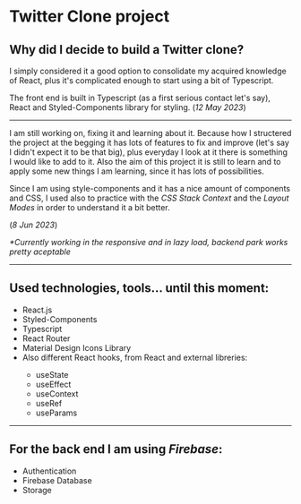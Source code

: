 # Twitter Clone project

## Why did I decide to build a Twitter clone?

I simply considered it a good option to consolidate my acquired knowledge of React, plus it's complicated enough to start using a bit of Typescript.

The front end is built in Typescript (as a first serious contact let's say), React and Styled-Components library for styling.
(_12 May 2023_)

---

I am still working on, fixing it and learning about it. Because how I structered the project at the begging it has lots of features to fix and improve (let's say I didn't expect it to be that big), plus everyday I look at it there is something I would like to add to it.
Also the aim of this project it is still to learn and to apply some new things I am learning, since it has lots of possibilities.

Since I am using style-components and it has a nice amount of components and CSS, I used also to practice with the _CSS Stack Context_ and the _Layout Modes_ in order to understand it a bit better.

(_8 Jun 2023_)

_\*Currently working in the responsive and in lazy load, backend park works pretty aceptable_

---

## Used technologies, tools... until this moment:

<ul>
    <li>React.js</li>
    <li>Styled-Components</li>
    <li>Typescript</li>
    <li>React Router</li>
    <li>Material Design Icons Library</li>
    <li>Also different React hooks, from React and external libreries:</li>
    <ul>
        <li>useState</li>
        <li>useEffect</li>
        <li>useContext</li>
        <li>useRef</li>
        <li>useParams</li>
    </ul>
</ul>

---

## For the back end I am using _Firebase_:

<ul>
    <li>Authentication</li>
    <li>Firebase Database</li>
    <li>Storage</li>
</ul>
